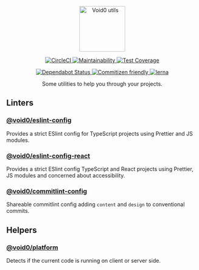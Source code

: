 <p align="center">
  <img
    alt="Void0 utils"
    height="120"
    src="https://raw.githubusercontent.com/1void0/utils/master/assets/void0-utils.png"
    width="120"
  />
</p>

<p align="center">
  <a href="https://circleci.com/gh/1void0/utils">
    <img alt="CircleCI" src="https://circleci.com/gh/1void0/utils.svg?style=shield">
  </a>
  <a href="https://codeclimate.com/github/1void0/utils/maintainability">
    <img alt="Maintainability" src="https://api.codeclimate.com/v1/badges/33ec60b64fd9407c2de5/maintainability">
  </a>
  <a href="https://codeclimate.com/github/1void0/utils/test_coverage">
    <img alt="Test Coverage" src="https://api.codeclimate.com/v1/badges/33ec60b64fd9407c2de5/test_coverage">
  </a>
</p>
<p align="center">
  <a href="https://dependabot.com">
    <img alt="Dependabot Status" src="https://api.dependabot.com/badges/status?host=github&repo=1void0/utils">
  </a>
  <a href="http://commitizen.github.io/cz-cli/">
    <img alt="Commitizen friendly" src="https://img.shields.io/badge/commitizen-friendly-brightgreen.svg">
  </a>
  <a href="https://lerna.js.org/">
    <img alt="lerna" src="https://img.shields.io/badge/maintained%20with-lerna-cc00ff.svg">
  </a>
</p>

<p align="center">
  Some utilities to help you through your projects.
</p>

## Linters

### [@void0/eslint-config](./packages/eslint-config/)

Provides a strict ESlint config for TypeScript projects using Prettier and JS modules.

### [@void0/eslint-config-react](./packages/eslint-config-react/)

Provides a strict ESlint config TypeScript and React projects using Prettier, JS modules and concerned about accessibility.

### [@void0/commitlint-config](./packages/commitlint-config/)

Shareable commitlint config adding `content` and `design` to conventional commits.

## Helpers

### [@void0/platform](./packages/platform/)

Detects if the current code is running on client or server side.
